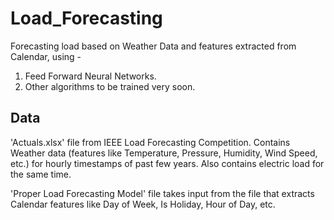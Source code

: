 # Load_Forecasting
Forecasting load based on Weather Data and features extracted from Calendar, using - 

1. Feed Forward Neural Networks.
2. Other algorithms to be trained very soon.

## Data
'Actuals.xlsx' file from IEEE Load Forecasting Competition. Contains Weather data (features like Temperature, Pressure, Humidity, Wind Speed, etc.) for hourly timestamps of past few years. Also contains electric load for the same time. 

'Proper Load Forecasting Model' file takes input from the file that extracts Calendar features like Day of Week, Is Holiday, Hour of Day, etc.
